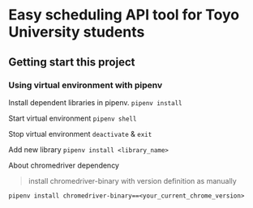 # Easy scheduling API tool for Toyo University students

## Getting start this project
### Using virtual environment with pipenv
Install dependent libraries in pipenv.
`pipenv install`

Start virtual environment
`pipenv shell`

Stop virtual environment
`deactivate` & `exit`

Add new library
`pipenv install <library_name>`

About chromedriver dependency
> install chromedriver-binary with version definition as manually

`pipenv install chromedriver-binary==<your_current_chrome_version>`

